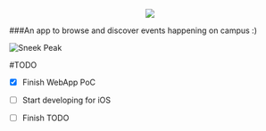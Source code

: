 <p align="center">
  <img align="center" src="http://i.imgur.com/RfvXMFr.png" />

</p>

###An app to browse and discover events happening on campus :)



![Sneek Peak](http://i.imgur.com/O47cBPD.png)

#TODO

- [x] Finish WebApp PoC
- [ ] Start developing for iOS
- [ ] Finish TODO

